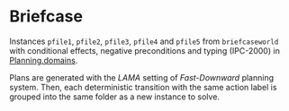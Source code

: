# Briefcase

Instances `pfile1`, `pfile2`, `pfile3`, `pfile4` and `pfile5` from `briefcaseworld` with conditional effects, negative preconditions and typing (IPC-2000) in [Planning.domains](http://editor.planning.domains/#).

Plans are generated with the *LAMA* setting of *Fast-Downward* planning system. Then, each deterministic transition with the same action label is grouped into the same folder as a new instance to solve.
